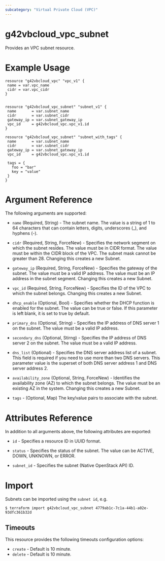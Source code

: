 ```yaml
---
subcategory: "Virtual Private Cloud (VPC)"
---
```


# g42vbcloud\_vpc\_subnet

Provides an VPC subnet resource.

# Example Usage

 ```hcl
resource "g42vbcloud_vpc" "vpc_v1" {
  name = var.vpc_name
  cidr = var.vpc_cidr
}


resource "g42vbcloud_vpc_subnet" "subnet_v1" {
  name       = var.subnet_name
  cidr       = var.subnet_cidr
  gateway_ip = var.subnet_gateway_ip
  vpc_id     = g42vbcloud_vpc.vpc_v1.id
}

resource "g42vbcloud_vpc_subnet" "subnet_with_tags" {
  name       = var.subnet_name
  cidr       = var.subnet_cidr
  gateway_ip = var.subnet_gateway_ip
  vpc_id     = g42vbcloud_vpc.vpc_v1.id

  tags = {
    foo = "bar"
    key = "value"
  }
}

 ```

# Argument Reference

The following arguments are supported:

* `name` (Required, String) - The subnet name. The value is a string of 1 to 64 characters that can contain letters, digits, underscores (_), and hyphens (-).

* `cidr` (Required, String, ForceNew) - Specifies the network segment on which the subnet resides. The value must be in CIDR format. The value must be within the CIDR block of the VPC. The subnet mask cannot be greater than 28. Changing this creates a new Subnet.

* `gateway_ip` (Required, String, ForceNew) - Specifies the gateway of the subnet. The value must be a valid IP address. The value must be an IP address in the subnet segment. Changing this creates a new Subnet.

* `vpc_id` (Required, String, ForceNew) - Specifies the ID of the VPC to which the subnet belongs. Changing this creates a new Subnet.

* `dhcp_enable` (Optional, Bool) - Specifies whether the DHCP function is enabled for the subnet. The value can be true or false. If this parameter is left blank, it is set to true by default.

* `primary_dns` (Optional, String) - Specifies the IP address of DNS server 1 on the subnet. The value must be a valid IP address.

* `secondary_dns` (Optional, Stirng) - Specifies the IP address of DNS server 2 on the subnet. The value must be a valid IP address.

* `dns_list` (Optional) - Specifies the DNS server address list of a subnet. This field is required if you need to use more than two DNS servers. This parameter value is the superset of both DNS server address 1 and DNS server address 2.

* `availability_zone` (Optional, String, ForceNew) - Identifies the availability zone (AZ) to which the subnet belongs. The value must be an existing AZ in the system. Changing this creates a new Subnet.

* `tags` - (Optional, Map) The key/value pairs to associate with the subnet.

# Attributes Reference

In addition to all arguments above, the following attributes are exported:

* `id` - Specifies a resource ID in UUID format.

* `status` - Specifies the status of the subnet. The value can be ACTIVE, DOWN, UNKNOWN, or ERROR.

* `subnet_id` - Specifies the subnet (Native OpenStack API) ID.

# Import

Subnets can be imported using the `subnet id`, e.g.

```
$ terraform import g42vbcloud_vpc_subnet 4779ab1c-7c1a-44b1-a02e-93dfc361b32d
```

## Timeouts
This resource provides the following timeouts configuration options:
- `create` - Default is 10 minute.
- `delete` - Default is 10 minute.